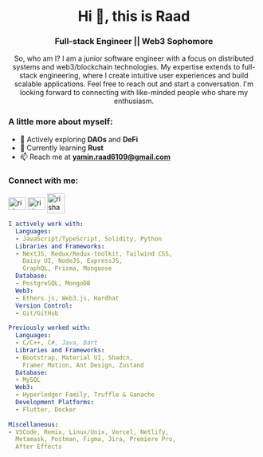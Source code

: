 <h1 align="center">Hi 👋, this is Raad</h1>
<h3 align="center">Full-stack Engineer || Web3 Sophomore</h3>

<p align="center">So, who am I? I am a junior software engineer with a focus on distributed systems and web3/blockchain technologies. My expertise extends to full-stack engineering, where I create intuitive user experiences and build scalable applications. Feel free to reach out and start a conversation. I'm looking forward to connecting with like-minded people who share my enthusiasm.
</p>

<h3>A little more about myself:</h3>

- 🌱 Actively exploring **DAOs** and **DeFi**
- 💬 Currently learning **Rust**
- 📫 Reach me at **yamin.raad6109@gmail.com**

<h3 align="left">Connect with me:</h3>
<p align="left">
<a href="https://www.facebook.com/Ashabul.Yamin.L/"><img align="center" src="https://raw.githubusercontent.com/rahuldkjain/github-profile-readme-generator/master/src/images/icons/Social/facebook.svg" alt="rishavchanda" height="25" width="35" /></a>
<a href="https://www.linkedin.com/in/yaminraad/"><img align="center" src="https://raw.githubusercontent.com/rahuldkjain/github-profile-readme-generator/master/src/images/icons/Social/linked-in-alt.svg" alt="rishav-chanda-b89a791b3" height="25" width="35" /></a>
<a href="https://discord.com/channels/@Luci4#6091"><img align="center" src="https://raw.githubusercontent.com/rahuldkjain/github-profile-readme-generator/master/src/images/icons/Social/discord.svg" alt="rishav_chanda" height="40" width="35" /></a>
</p>

```yaml
I actively work with:
  Languages:
  - JavaScript/TypeScript, Solidity, Python
  Libraries and Frameworks:
  - NextJS, Redux/Redux-toolkit, Tailwind CSS,
    Daisy UI, NodeJS, ExpressJS,
    GraphQL, Prisma, Mongoose
  Database:
  - PostgreSQL, MongoDB
  Web3:
  - Ethers.js, Web3.js, Hardhat
  Version Control:
  - Git/GitHub
  
Previously worked with:
  Languages:
  - C/C++, C#, Java, Dart
  Libraries and Frameworks:
  - Bootstrap, Material UI, Shadcn,
    Framer Motion, Ant Design, Zustand
  Database:
  - MySQL
  Web3:
  - Hyperledger Family, Truffle & Ganache
  Development Platforms:
  - Flutter, Docker
  
Miscellaneous:
- VSCode, Remix, Linux/Unix, Vercel, Netlify,
  Metamask, Postman, Figma, Jira, Premiere Pro,
  After Effects 
```
